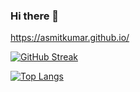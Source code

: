 ### Hi there 👋

<!--
**Asmitkumar/asmitkumar** is a ✨ _special_ ✨ repository because its `README.md` (this file) appears on your GitHub profile.

Here are some ideas to get you started:

- 🔭 I’m currently working on ...
- 🌱 I’m currently learning ...
- 👯 I’m looking to collaborate on ...
- 🤔 I’m looking for help with ...
- 💬 Ask me about ...
- 📫 How to reach me: ...
- 😄 Pronouns: ...
- ⚡ Fun fact: ...
-->
https://asmitkumar.github.io/

[![GitHub Streak](http://github-readme-streak-stats.herokuapp.com?user=asmitkumar&theme=dark&background=000000)](https://git.io/streak-stats)

[![Top Langs](https://github-readme-stats.vercel.app/api/top-langs/?username=asmitkumar&layout=compact&theme=vision-friendly-dark)](https://github.com/anuraghazra/github-readme-stats)
